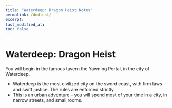 ```yaml
---
title: "Waterdeep: Dragon Heist Notes"
permalink: /dndtest/
excerpt:
last_modified_at:
toc: false
---
```


# Waterdeep: Dragon Heist

You will begin in the famous tavern the Yawning Portal, in the city of Waterdeep.

- Waterdeep is the most civilized city on the sword coast, with firm laws and swift justice. The rules are enforced strictly.
- This is an urban adventure – you will spend most of your time in a city, in narrow streets, and small rooms.
